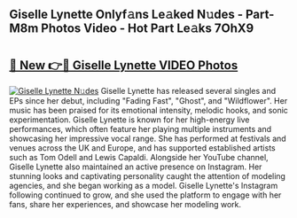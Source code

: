 ## Giselle Lynette Onlyf𝚊ns Le𝚊ked N𝚞des - Part-M8m Photos Video - Hot Part Le𝚊ks 7OhX9

# <h2><a href="http://ab65884.deff.icu/?id=Giselle+Lynette">🔗 New 👉🔴 Giselle Lynette VIDEO Photos</a></h2>

[![Giselle Lynette N𝚞des](https://i.imgur.com/rIISA9y.gif)](http://ab65884.deff.icu/?id=Giselle+Lynette)
Giselle Lynette has released several singles and EPs since her debut, including "Fading Fast", "Ghost", and "Wildflower". Her music has been praised for its emotional intensity, melodic hooks, and sonic experimentation. Giselle Lynette is known for her high-energy live performances, which often feature her playing multiple instruments and showcasing her impressive vocal range. She has performed at festivals and venues across the UK and Europe, and has supported established artists such as Tom Odell and Lewis Capaldi. Alongside her YouTube channel, Giselle Lynette also maintained an active presence on Instagram. Her stunning looks and captivating personality caught the attention of modeling agencies, and she began working as a model. Giselle Lynette's Instagram following continued to grow, and she used the platform to engage with her fans, share her experiences, and showcase her modeling work.
